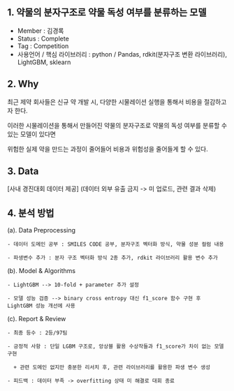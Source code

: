 ## 1. 약물의 분자구조로 약물 독성 여부를 분류하는 모델

  - Member : 김경록
  - Status : Complete
  - Tag : Competition
  - 사용언어 / 핵심 라이브러리 : python / Pandas, rdkit(분자구조 변환 라이브러리), LightGBM, sklearn

## 2. Why

 최근 제약 회사들은 신규 약 개발 시, 다양한 시물레이션 실행을 통해서 비용을 절감하고자 한다.
 
 이러한 시물레이션을 통해서 만들어진 약물의 분자구조로 약물의 독성 여부를 분류할 수 있는 모델이 있다면
 
 위험한 실제 약을 만드는 과정이 줄어들어 비용과 위험성을 줄어들게 할 수 있다.
 
 ## 3. Data

[사내 경진대회 데이터 제공] (데이터 외부 유출 금지 -> 미 업로드, 관련 결과 삭제)

## 4. 분석 방법

(a). Data Preprocessing
 
	- 데이터 도메인 공부 : SMILES CODE 공부, 분자구조 벡터화 방식, 약물 성분 컬럼 내용
	
	- 파생변수 추가 : 분자 구조 벡터화 방식 2종 추가, rdkit 라이브러리 활용 변수 추가
	
 (b). Model & Algorithms
 
	- LightGBM --> 10-fold + parameter 추가 설정
	
	- 모델 성능 검증 --> binary cross entropy 대신 f1_score 함수 구현 후 LightGBM 성능 개선에 사용
	
 (c). Report & Review
 
	- 최종 등수 : 2등/97팀
	
	- 긍정적 사항 : 단일 LGBM 구조로, 앙상블 활용 수상작들과 f1_score가 차이 없는 모델 구현
	
	  + 관련 도메인 없지만 충분한 리서치 후, 관련 라이브러리를 활용한 파생 변수 생성
	
	- 피드백 : 데이터 부족 -> overfitting 상태 미 해결로 대회 종료
